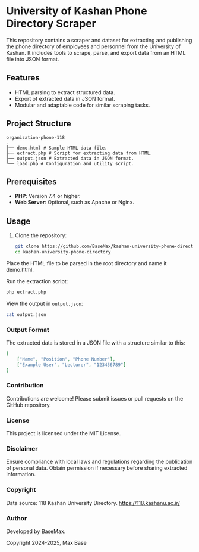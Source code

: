 # University of Kashan Phone Directory Scraper

This repository contains a scraper and dataset for extracting and publishing the phone directory of employees and personnel from the University of Kashan. It includes tools to scrape, parse, and export data from an HTML file into JSON format.

## Features

- HTML parsing to extract structured data.
- Export of extracted data in JSON format.
- Modular and adaptable code for similar scraping tasks.

## Project Structure

```
organization-phone-118
.
├── demo.html # Sample HTML data file.
├── extract.php # Script for extracting data from HTML.
├── output.json # Extracted data in JSON format.
└── load.php # Configuration and utility script.
```

## Prerequisites

- **PHP**: Version 7.4 or higher.
- **Web Server**: Optional, such as Apache or Nginx.

## Usage

1. Clone the repository:
   ```bash
   git clone https://github.com/BaseMax/kashan-university-phone-directory.git
   cd kashan-university-phone-directory
   ```

Place the HTML file to be parsed in the root directory and name it demo.html.

Run the extraction script:

```bash
php extract.php
```

View the output in `output.json`:

```bash
cat output.json
```

### Output Format

The extracted data is stored in a JSON file with a structure similar to this:

```json
[
    ["Name", "Position", "Phone Number"],
    ["Example User", "Lecturer", "123456789"]
]
```

### Contribution

Contributions are welcome! Please submit issues or pull requests on the GitHub repository.

### License

This project is licensed under the MIT License.

### Disclaimer

Ensure compliance with local laws and regulations regarding the publication of personal data. Obtain permission if necessary before sharing extracted information.

### Copyright

Data source: 118 Kashan University Directory. https://118.kashanu.ac.ir/

### Author

Developed by BaseMax.

Copyright 2024-2025, Max Base
